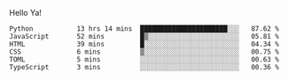 Hello Ya!

<!--START_SECTION:waka-->

```text
Python           13 hrs 14 mins  ██████████████████████░░░   87.62 %
JavaScript       52 mins         █▒░░░░░░░░░░░░░░░░░░░░░░░   05.81 %
HTML             39 mins         █░░░░░░░░░░░░░░░░░░░░░░░░   04.34 %
CSS              6 mins          ▒░░░░░░░░░░░░░░░░░░░░░░░░   00.75 %
TOML             5 mins          ░░░░░░░░░░░░░░░░░░░░░░░░░   00.63 %
TypeScript       3 mins          ░░░░░░░░░░░░░░░░░░░░░░░░░   00.36 %
```

<!--END_SECTION:waka-->
